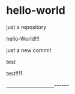 # hello-world
just a repository

hello-World!!! 
 
just a new commit	

	
test

test!!!1

______________________------__
